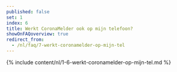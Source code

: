 ```yaml
---
published: false
set: 1
index: 6
title: Werkt CoronaMelder ook op mijn telefoon?
showOnFAQoverview: true
redirect_from: 
  - /nl/faq/7-werkt-coronamelder-op-mijn-tel
---
```

{% include content/nl/1-6-werkt-coronamelder-op-mijn-tel.md %}
